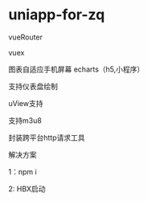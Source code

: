 # uniapp-for-zq
vueRouter

vuex

图表自适应手机屏幕 echarts（h5,小程序）

支持仪表盘绘制

uView支持

支持m3u8

封装跨平台http请求工具


解决方案


1：npm i 

2: HBX启动 
